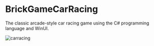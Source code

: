 # BrickGameCarRacing
The classic arcade-style car racing game using the C# programming language and WinUI. 

![carracing](https://github.com/RonnieXcoder/BrickGameCarRacing/assets/6543224/9cf0973e-4c83-475d-a7c2-3da7094a92fc)
